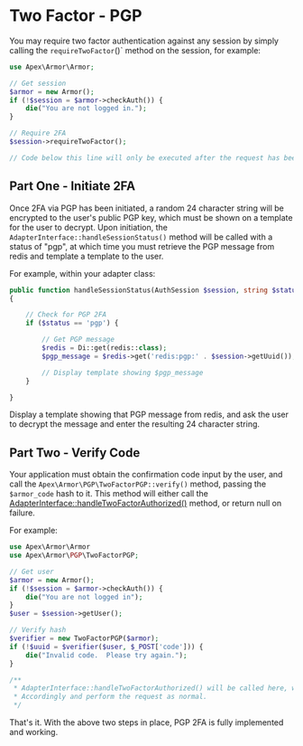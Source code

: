 
# Two Factor - PGP

You may require two factor authentication against any session by simply calling the `requireTwoFactor`()` method on the session, for example:

~~~php
use Apex\Armor\Armor;

// Get session
$armor = new Armor();
if (!$session = $armor->checkAuth()) { 
    die("You are not logged in.");
}

// Require 2FA
$session->requireTwoFactor();

// Code below this line will only be executed after the request has been authenticated.
~~~


## Part One - Initiate 2FA

Once 2FA via PGP has been initiated, a random 24 character string will be encrypted to the user's public PGP key, which must be shown on a template for the user to decrypt.  Upon initiation, the `AdapterInterface::handleSessionStatus()` method will be called with a status of "pgp", at which time you must retrieve the PGP message from redis and template a template to the user.

For example, within your adapter class:

~~~php
public function handleSessionStatus(AuthSession $session, string $status):void
{

    // Check for PGP 2FA
    if ($status == 'pgp') { 

        // Get PGP message
        $redis = Di::get(redis::class);
        $pgp_message = $redis->get('redis:pgp:' . $session->getUuid());

        // Display template showing $pgp_message
    }

}
~~~

Display a template showing that PGP message from redis, and ask the user to decrypt the message and enter the resulting 24 character string.


## Part Two - Verify Code

Your application must obtain the confirmation code input by the user, and call the `Apex\Armor\PGP\TwoFactorPGP::verify()` method, passing the `$armor_code` hash to it.  This method will either call the [AdapterInterface::handleTwoFactorAuthorized()](./adapter/handleTwoFactorAuthorized.md) method, or return null on failure.

For example:

~~~php
use Apex\Armor\Armor
use Apex\Armor\PGP\TwoFactorPGP;

// Get user
$armor = new Armor();
if (!$session = $armor->checkAuth()) { 
    die("You are not logged in");
}
$user = $session->getUser();

// Verify hash
$verifier = new TwoFactorPGP($armor);
if (!$uuid = $verifier($user, $_POST['code'])) { 
    die("Invalid code.  Please try again.");
}

/**
 * AdapterInterface::handleTwoFactorAuthorized() will be called here, which should parse the PSR-7 ServerRequest 
 * Accordingly and perform the request as normal.
 */
~~~

That's it.  With the above two steps in place, PGP 2FA is fully implemented and working.




